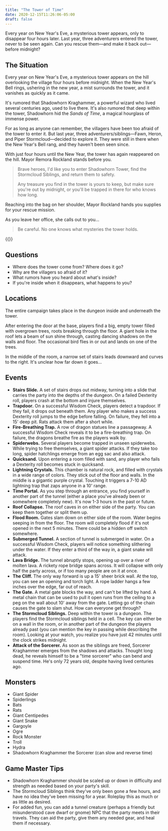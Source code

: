 ```yaml
---
title: "The Tower of Time"
date: 2020-12-15T11:26:06-05:00
draft: false
---
```


Every year on New Year's Eve, a mysterious tower appears, only to disappear four hours later. Last year, three adventurers entered the tower, never to be seen again. Can you rescue them&mdash;and make it back out&mdash;before midnight?

<div data-toc="In This Adventure"></div>



## The Situation

Every year on New Year's Eve, a mysterious tower appears on the hill overlooking the village four hours before midnight. When the New Year's Bell rings, ushering in the new year, a mist surrounds the tower, and it vanishes as quickly as it came.

It's rumored that Shadowhorn Kraghammer, a powerful wizard who lived several centuries ago, used to live there. It's also rumored that deep within the tower, Shadowhorn hid the _Sands of Time_, a magical hourglass of immense power.

For as long as anyone can remember, the villagers have been too afraid of the tower to enter it. But last year, three adventurers/siblings&mdash;Fawn, Heron, and Piper Stormcloud&mdash;decided to explore it. They were still in there when the New Year's Bell rang, and they haven't been seen since.

With just four hours until the New Year, the tower has again reappeared on the hill. Mayor Remora Rockland stands before you.

> Brave heroes, I'd like you to enter Shadowhorn Tower, find the Stormcloud Siblings, and return them to safety.
>
> Any treasure you find in the tower is yours to keep, but make sure you're out by midnight, or you'll be trapped in there for who knows how long.

Reaching into the bag on her shoulder, Mayor Rockland hands you supplies for your rescue mission.

As you leave her office, she calls out to you...

> Be careful. No one knows what mysteries the tower holds.

{{<maps href="/downloads/assets_the-tower-of-time.pdf">}}



## Questions

- Where does the tower come from? Where does it go?
- Why are the villagers so afraid of it?
- What rumors have you heard about what's inside?
- If you're inside when it disappears, what happens to you?



## Locations

The entire campaign takes place in the dungeon inside and underneath the tower.

After entering the door at the base, players find a big, empty tower filled with overgrown trees, roots breaking through the floor. A giant hole in the roof lets a beam of sun shine through, casting dancing shadows on the walls and floor. The occasional bird flies in or out and lands on one of the trees.

In the middle of the room, a narrow set of stairs leads downward and curves to the right. It's unclear how far down it goes...



## Events

- **Stairs Slide.** A set of stairs drops out midway, turning into a slide that carries the party into the depths of the dungeon. On a failed Dexterity roll, players crash at the bottom and injure themselves.
- **Trapdoor.** On a successful Wisdom Check, players detect a trapdoor. If they fail, it drops out beneath them. Any player who makes a success Dexterity roll jumps to the edge before falling. On failure, they fell into a 15' deep pit. Rats attack them after a short while.
- **Fire-Breathing Trap.** A row of dragon statues line a passageway. A successful Wisdom Check reveals it to be a fire-breathing trap. On failure, the dragons breathe fire as the players walk by.
- **Spiderwebs.** Several players become trapped in unseen spiderwebs. While trying to free themselves, a giant spider attacks. If they take too long, spider hatchlings emerge from an egg sac and also attack.
- **Quicksand.** Upon entering a room filled with sand, any player who fails a Dexterity roll becomes stuck in quicksand.
- **Lightning Crystals.** This chamber is natural rock, and filled with crystals in a wide range of colors. They stick out of the floor and walls. In the middle is a gigantic purple crystal. Touching it triggers a 7-10 AD lightning trap that zaps anyone in a 10' range.
- **Time Portal.** As you step through an entrance, you find yourself in another part of the tunnel (either a place you've already been or somewhere completely new). It's now 1-3 hours in the past or future.
- **Roof Collapse.** The roof caves in on either side of the party. You can keep them together or split them up.
- **Flood Room.** Gates slam down on either side of the room. Water begins seeping in from the floor. The room will completely flood if it's not opened in the next 5 minutes. There could be a hidden off switch somewhere.
- **Submerged Tunnel.** A section of tunnel is submerged in water. On a successful Wisdom Check, players will notice something slithering under the water. If they enter a third of the way in, a giant snake will attack.
- **Lava Bridge.** The tunnel abruptly stops, opening up over a river of molten lava. A rickety rope bridge spans across. It will collapse with only half the party across, or if too many people are on it at once.
- **The Cliff.** The only way forward is up a 15' sheer brick wall. At the top, you can see an opening and torch light. A rope ladder hangs a few inches over the edge, far out of reach.
- **The Gate.** A metal gate blocks the way, and can't be lifted by hand. A metal chain that can be used to pull it open runs from the ceiling to a peg on the wall about 10' away from the gate. Letting go of the chain causes the gate to slam shut. How can everyone get through?
- **The Stormcloud Siblings.** Deep within the tower is a dungeon. The players find the Stormcloud siblings held in a cell. The key can either be on a wall in the room, or in another part of the dungeon the players already past (you can mention the key in passing while describing the room). Looking at your watch, you realize you have just 42 minutes until the clock strikes midnight.
- **Attack of the Sorcerer.** As soon as the siblings are freed, Sorcerer Kraghammer emerges from the shadows and attacks. Thought long dead, he reveals himself to be a "time sorcerer" who can bend and suspend time. He's only 72 years old, despite having lived centuries ago.



## Monsters

- Giant Spider
- Spiderlings
- Bats
- Rats
- Giant Centipedes
- Giant Snake
- Gargoyle
- Ogre
- Rock Monster
- Troll
- Hydra
- Shadowhorn Kraghammer the Sorcerer (can slow and reverse time)



## Game Master Tips

- Shadowhorn Kraghammer should be scaled up or down in difficulty and strength as needed based on your party's skill.
- The Stormcloud Siblings think they've only been gone a few hours, and have no idea they've been missing for a year. Roleplay this as much or as little as desired.
- For added fun, you can add a tunnel creature (perhaps a friendly but misunderstood cave dwarf or gnome) NPC that the party meets in their travels. They can aid the party, give them any needed gear, and heal them if necessary.